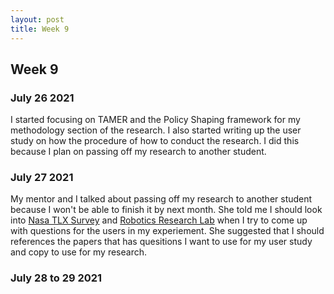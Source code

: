 ```yaml
---
layout: post
title: Week 9
---
```


## Week 9 ##
### July 26 2021 ###
I started focusing on TAMER and the Policy Shaping framework for my methodology section of the research. I also started writing up the user study on how the procedure of how to conduct the research. I did this because I plan on passing off my research to another student.  


### July 27 2021 ###
My mentor and I talked about passing off my research to another student because I won't be able to finish it by next month. She told me I should look into [Nasa TLX Survey](https://humansystems.arc.nasa.gov/groups/TLX/tlxpaperpencil.php) and [Robotics Research Lab](https://rrl.cse.unr.edu/en/pubs/) when I try to come up with questions for the users in my experiement. She suggested that I should references the papers that has quesitions I want to use for my user study and copy to use for my research. 

### July 28 to 29 2021 ###

